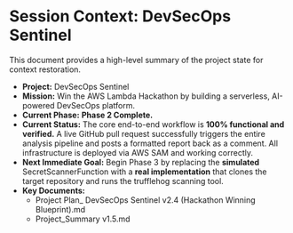 # **Session Context: DevSecOps Sentinel**

This document provides a high-level summary of the project state for context restoration.

* **Project:** DevSecOps Sentinel  
* **Mission:** Win the AWS Lambda Hackathon by building a serverless, AI-powered DevSecOps platform.  
* **Current Phase:** **Phase 2 Complete.**  
* **Current Status:** The core end-to-end workflow is **100% functional and verified.** A live GitHub pull request successfully triggers the entire analysis pipeline and posts a formatted report back as a comment. All infrastructure is deployed via AWS SAM and working correctly.  
* **Next Immediate Goal:** Begin Phase 3 by replacing the **simulated** SecretScannerFunction with a **real implementation** that clones the target repository and runs the trufflehog scanning tool.  
* **Key Documents:**  
  * Project Plan\_ DevSecOps Sentinel v2.4 (Hackathon Winning Blueprint).md  
  * Project\_Summary v1.5.md